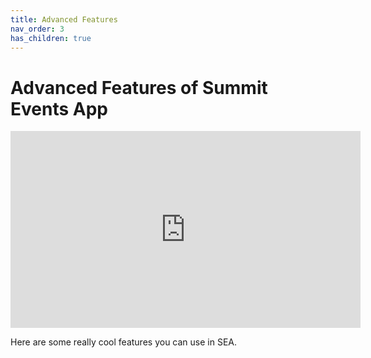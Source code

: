 ```yaml
---
title: Advanced Features
nav_order: 3
has_children: true
---
```


# Advanced Features of Summit Events App

<iframe width="560" height="315" src="https://www.youtube.com/embed/TXChqCFTTGc" title="YouTube video player" frameborder="0" allow="accelerometer; autoplay; clipboard-write; encrypted-media; gyroscope; picture-in-picture" allowfullscreen></iframe>

Here are some really cool features you can use in SEA.
